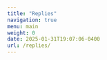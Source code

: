 ```yaml
---
title: "Replies"
navigation: true
menu: main
weight: 0
date: 2025-01-31T19:07:06-0400
url: /replies/
---
```


